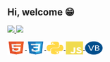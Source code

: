 ## Hi, welcome 😁

 <div>
   <a href="https://github.com/gustavohfer">
   <img height="180em" src="https://github-readme-stats.vercel.app/api?username=gustavohfer&show_icons=true&theme=calm_pink&include_all_commits=true&count_private=true"/>
   <img height="180em" src="https://github-readme-stats.vercel.app/api/top-langs/?username=gustavohfer&layout=compact&langs_count=6&theme=calm_pink"/>
</div>
    
<div style="display: inline_block"><br>
  <img align="center" alt="HTML" height="30" width="40" src="https://raw.githubusercontent.com/devicons/devicon/master/icons/html5/html5-original.svg">
  <img align="center" alt="CSS" height="30" width="40" src="https://raw.githubusercontent.com/devicons/devicon/master/icons/css3/css3-original.svg">
  <img align="center" alt="Python" height="30" width="40" src="https://raw.githubusercontent.com/devicons/devicon/master/icons/python/python-plain.svg">
  <img align="center" alt="Js" height="30" width="40" src="https://raw.githubusercontent.com/devicons/devicon/master/icons/javascript/javascript-plain.svg">
  <img align="center" alt="VB" height="30" width="40" src="https://raw.githubusercontent.com/devicons/devicon/master/icons/visualbasic/visualbasic-plain.svg">
</div>
 
<br>
